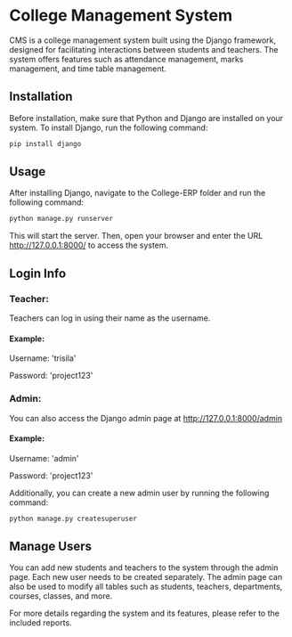 # College Management System

CMS is a college management system built using the Django framework, designed for facilitating interactions between students and teachers. The system offers features such as attendance management, marks management, and time table management.

## Installation

Before installation, make sure that Python and Django are installed on your system. To install Django, run the following command:

```bash
pip install django
```

## Usage

After installing Django, navigate to the College-ERP folder and run the following command:

```bash
python manage.py runserver
```

This will start the server. Then, open your browser and enter the URL http://127.0.0.1:8000/ to access the system.

## Login Info

### Teacher:

Teachers can log in using their name as the username.

#### Example:

Username: 'trisila'

Password: 'project123'

### Admin:

You can also access the Django admin page at http://127.0.0.1:8000/admin

#### Example:

Username: 'admin'

Password: 'project123'

Additionally, you can create a new admin user by running the following command:

```bash
python manage.py createsuperuser
```

## Manage Users

You can add new students and teachers to the system through the admin page. Each new user needs to be created separately. The admin page can also be used to modify all tables such as students, teachers, departments, courses, classes, and more.

For more details regarding the system and its features, please refer to the included reports.
